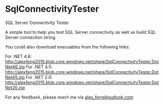 # SqlConnectivityTester
SQL Server Connectivity Tester

A simple tool to help you test SQL Server connectivity as well as build SQL Server connection string.

You could also download execuables from the following links:

For .NET 4.6: http://alexfeng2015.blob.core.windows.net/share/SqlConnectivityTester.DotNet46.zip
For .NET 4.5: http://alexfeng2015.blob.core.windows.net/share/SqlConnectivityTester.DotNet45.zip
For .NET 2.0: http://alexfeng2015.blob.core.windows.net/share/SqlConnectivityTester.DotNet20.zip

For any feedback, please reach me via alex_feng@outlook.com
